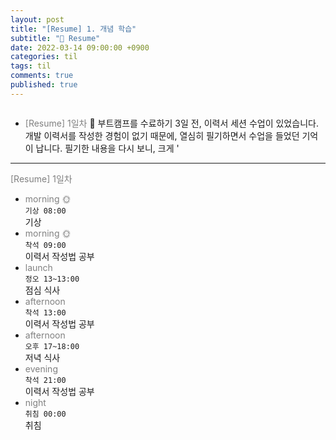```yaml
---
layout: post
title: "[Resume] 1. 개념 학습"
subtitle: "👑 Resume"
date: 2022-03-14 09:00:00 +0900
categories: til
tags: til
comments: true
published: true
---
```


<img src="https://media.vlpt.us/images/djdu4496/post/2fa5b066-0d61-47d5-8654-d4c59cc88192/%E1%84%8A%E1%85%A5%E1%86%B7%E1%84%82%E1%85%A6%E1%84%8B%E1%85%B5%E1%86%AF%20%7C%20TIL(2).png" alt="" />

- <span style="color:gray">[Resume] 1일차</span>
  💬 부트캠프를 수료하기 3일 전, 이력서 세션 수업이 있었습니다. 개발 이력서를 작성한 경험이 없기 때문에, 열심히 필기하면서 수업을 들었던 기억이 납니다. 필기한 내용을 다시 보니, 크게 '

---

<span style="color:gray">[Resume] 1일차</span>

- <span style="color:gray">morning 🌞</span> <br>
  `기상 08:00` <br>
  기상
- <span style="color:gray">morning 🌞</span> <br>
  `착석 09:00` <br>
  이력서 작성법 공부
- <span style="color:gray">launch</span> <br>
  `정오 13~13:00`<br>
  점심 식사
- <span style="color:gray">afternoon</span> <br>
  `착석 13:00`<br>
  이력서 작성법 공부
- <span style="color:gray">afternoon</span> <br>
  `오후 17~18:00`<br>
  저녁 식사
- <span style="color:gray">evening</span> <br>
  `착석 21:00`<br>
  이력서 작성법 공부
- <span style="color:gray">night</span> <br>
  `취침 00:00`<br>
  취침
